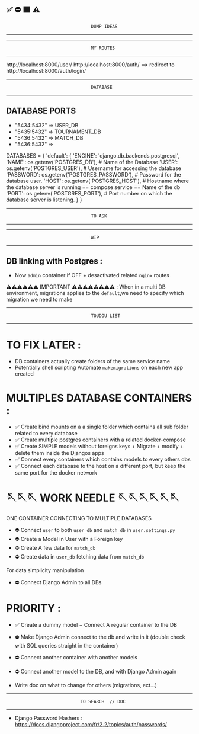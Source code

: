 ✅
⛔
🟧
⚠️
--------------------------------------------------------------------------------
									DUMP IDEAS
--------------------------------------------------------------------------------



--------------------------------------------------------------------------------
									MY ROUTES
--------------------------------------------------------------------------------
http://localhost:8000/user/
http://localhost:8000/auth/  ==>  redirect to http://localhost:8000/auth/login/




--------------------------------------------------------------------------------
									DATABASE
--------------------------------------------------------------------------------

## DATABASE PORTS

- "5434:5432"  => USER_DB
- "5435:5432"  => TOURNAMENT_DB
- "5436:5432"  => MATCH_DB
- "5436:5432"  => 



DATABASES = {
    'default': {
        'ENGINE': 'django.db.backends.postgresql',
        'NAME': os.getenv('POSTGRES_DB'), # Name of the Database
        'USER': os.getenv('POSTGRES_USER'), # Username for accessing the database
        'PASSWORD': os.getenv('POSTGRES_PASSWORD'), # Password for the database user.
        'HOST': os.getenv('POSTGRES_HOST'), # Hostname where the database server is running == compose service == Name of the db
        'PORT': os.getenv('POSTGRES_PORT'), # Port number on which the database server is listening.
    }
}


--------------------------------------------------------------------------------
									TO ASK
--------------------------------------------------------------------------------


--------------------------------------------------------------------------------
									WIP
--------------------------------------------------------------------------------
## DB linking with Postgres :

- Now `admin` container if OFF + desactivated related `nginx` routes


⚠️⚠️⚠️⚠️⚠️⚠️ IMPORTANT ⚠️⚠️⚠️⚠️⚠️⚠️⚠️⚠️ :
When in a multi DB environment, migrations applies to the `default`,we need to specify which migration we need to make

--------------------------------------------------------------------------------
									TOUDOU LIST
--------------------------------------------------------------------------------
# TO FIX LATER :
- DB containers actually create folders of the same service name
- Potentially shell scripting Automate `makemigrations` on each new app created

# MULTIPLES DATABASE CONTAINERS :

- ✅ Create bind mounts on a a single folder which contains all sub folder related to every database
- ✅ Create multiple postgres containers with a related docker-compose
- ✅ Create SIMPLE models without foreigns keys + Migrate + modify + delete them inside the Djangos apps
- ✅ Connect every containers which contains models to every others dbs
- ✅ Connect each database to the host on a different port, but keep the same port for the docker network

# 🪡🪡🪡        WORK NEEDLE        🪡🪡🪡🪡🪡🪡
ONE CONTAINER CONNECTING TO MULTIPLE DATABASES
- ⛔ Connect `user` to both `user_db` and `match_db` in `user.settings.py`
- ⛔ Create a Model in User with a Foreign key
- ⛔ Create A few data for `match_db`
- ⛔ Create data in `user_db` fetching data from `match_db`

For data simplicity manipulation
- ⛔ Connect Django Admin to all DBs


# PRIORITY :
- ✅ Create a dummy model + Connect A regular container to the DB
- ⛔ Make Django Admin connect to the db and write in it (double check with SQL queries straight in the container)
- ⛔ Connect another container with another models
- ⛔ Connect another model to the DB, and with Django Admin again

- Write doc on what to change for others (migrations, ect...)


--------------------------------------------------------------------------------
								TO SEARCH  // DOC
--------------------------------------------------------------------------------
- Django Password Hashers : https://docs.djangoproject.com/fr/2.2/topics/auth/passwords/



